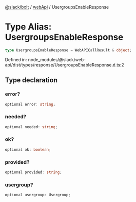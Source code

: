 [@slack/bolt](../../../../index.md) / [webApi](../index.md) / UsergroupsEnableResponse

# Type Alias: UsergroupsEnableResponse

```ts
type UsergroupsEnableResponse = WebAPICallResult & object;
```

Defined in: node\_modules/@slack/web-api/dist/types/response/UsergroupsEnableResponse.d.ts:2

## Type declaration

### error?

```ts
optional error: string;
```

### needed?

```ts
optional needed: string;
```

### ok?

```ts
optional ok: boolean;
```

### provided?

```ts
optional provided: string;
```

### usergroup?

```ts
optional usergroup: Usergroup;
```
